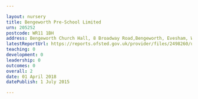 ```yaml
---

layout: nursery
title: Bengeworth Pre-School Limited
urn: 205252
postcode: WR11 1BH
address: Bengeworth Church Hall, 8 Broadway Road,Bengeworth, Evesham, Worcs, WR11 1BH
latestReportUrl: https://reports.ofsted.gov.uk/provider/files/2498260/urn/205252.pdf
teaching: 0
development: 0
leadership: 0
outcomes: 0
overall: 2
date: 01 April 2018 
datePublish: 1 July 2015

---
```


